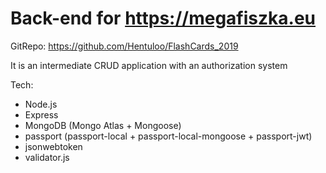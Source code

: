 # Back-end for https://megafiszka.eu

GitRepo: https://github.com/Hentuloo/FlashCards_2019


It is an intermediate CRUD application with an authorization system

Tech:

- Node.js
- Express
- MongoDB (Mongo Atlas + Mongoose)
- passport (passport-local + passport-local-mongoose + passport-jwt)
- jsonwebtoken
- validator.js

